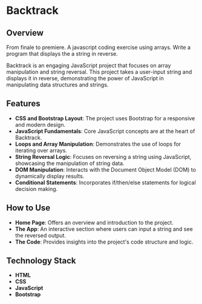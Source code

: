 # Backtrack

## Overview
From finale to premiere. A javascript coding exercise using arrays. Write a program that displays the a string in reverse.

Backtrack is an engaging JavaScript project that focuses on array manipulation and string reversal. This project takes a user-input string and displays it in reverse, demonstrating the power of JavaScript in manipulating data structures and strings.

## Features
- **CSS and Bootstrap Layout**: The project uses Bootstrap for a responsive and modern design.
- **JavaScript Fundamentals**: Core JavaScript concepts are at the heart of Backtrack.
- **Loops and Array Manipulation**: Demonstrates the use of loops for iterating over arrays.
- **String Reversal Logic**: Focuses on reversing a string using JavaScript, showcasing the manipulation of string data.
- **DOM Manipulation**: Interacts with the Document Object Model (DOM) to dynamically display results.
- **Conditional Statements**: Incorporates if/then/else statements for logical decision making.

## How to Use
- **Home Page**: Offers an overview and introduction to the project. 
- **The App**: An interactive section where users can input a string and see the reversed output. 
- **The Code**: Provides insights into the project's code structure and logic. 

## Technology Stack
- **HTML**
- **CSS**
- **JavaScript**
- **Bootstrap**
